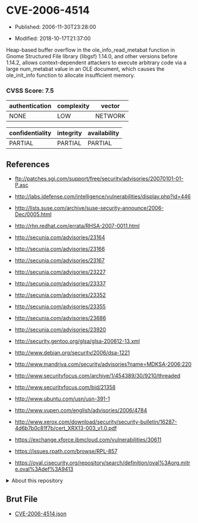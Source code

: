 # CVE-2006-4514

- Published: 2006-11-30T23:28:00

- Modified: 2018-10-17T21:37:00

Heap-based buffer overflow in the ole_info_read_metabat function in Gnome Structured File library (libgsf) 1.14.0, and other versions before 1.14.2, allows context-dependent attackers to execute arbitrary code via a large num_metabat value in an OLE document, which causes the ole_init_info function to allocate insufficient memory.

### CVSS Score: **7.5**

| authentication | complexity | vector |
| --- | --- | --- |
| NONE | LOW | NETWORK |

| confidentiality | integrity | availability |
| --- | --- | --- |
| PARTIAL | PARTIAL | PARTIAL |

## References

* ftp://patches.sgi.com/support/free/security/advisories/20070101-01-P.asc

* http://labs.idefense.com/intelligence/vulnerabilities/display.php?id=446

* http://lists.suse.com/archive/suse-security-announce/2006-Dec/0005.html

* http://rhn.redhat.com/errata/RHSA-2007-0011.html

* http://secunia.com/advisories/23164

* http://secunia.com/advisories/23166

* http://secunia.com/advisories/23167

* http://secunia.com/advisories/23227

* http://secunia.com/advisories/23337

* http://secunia.com/advisories/23352

* http://secunia.com/advisories/23355

* http://secunia.com/advisories/23686

* http://secunia.com/advisories/23920

* http://security.gentoo.org/glsa/glsa-200612-13.xml

* http://www.debian.org/security/2006/dsa-1221

* http://www.mandriva.com/security/advisories?name=MDKSA-2006:220

* http://www.securityfocus.com/archive/1/454389/30/9210/threaded

* http://www.securityfocus.com/bid/21358

* http://www.ubuntu.com/usn/usn-391-1

* http://www.vupen.com/english/advisories/2006/4784

* http://www.xerox.com/download/security/security-bulletin/16287-4d6b7b0c81f7b/cert_XRX13-003_v1.0.pdf

* https://exchange.xforce.ibmcloud.com/vulnerabilities/30611

* https://issues.rpath.com/browse/RPL-857

* https://oval.cisecurity.org/repository/search/definition/oval%3Aorg.mitre.oval%3Adef%3A9413

<details>
<summary>About this repository</summary> 

  This repository is part of the project [Live Hack CVE](https://github.com/Live-Hack-CVE). Main website can be found [www.live-hack.org](https://www.live-hack.org) 
  
  Made by [Sn0wAlice](https://github.com/Sn0wAlice) for the people that care about security and need to have a feed of the latest CVEs. Hope you enjoy it, don't forget to star the repo and follow me on [Twitter](https://twitter.com/Sn0wAlice) and [Github](https://github.com/Sn0wAlice). And that is my [personnal website](https://www.alice-snow.me/)

  - [Home Page](https://github.com/Live-Hack-CVE)
  - [Framework](https://github.com/Live-Hack-CVE/cve-framework)
  - [CVE database](https://github.com/Live-Hack-CVE/full_database)
  - [Changelog](https://github.com/Live-Hack-CVE/Changelog)
</details>

## Brut File

* [CVE-2006-4514.json](https://raw.githubusercontent.com/Live-Hack-CVE/full_database/main/cves/2006/CVE-2006-4514.json)

